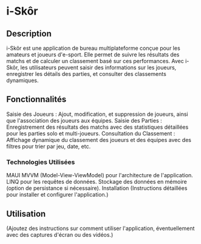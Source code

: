 # i-Skôr
## Description
i-Skôr est une application de bureau multiplateforme conçue pour les amateurs et joueurs d'e-sport. Elle permet de suivre les résultats des matchs et de calculer un classement basé sur ces performances. Avec i-Skôr, les utilisateurs peuvent saisir des informations sur les joueurs, enregistrer les détails des parties, et consulter des classements dynamiques.

## Fonctionnalités
Saisie des Joueurs : Ajout, modification, et suppression de joueurs, ainsi que l'association des joueurs aux équipes.
Saisie des Parties : Enregistrement des résultats des matchs avec des statistiques détaillées pour les parties solo et multi-joueurs.
Consultation du Classement : Affichage dynamique du classement des joueurs et des équipes avec des filtres pour trier par jeu, date, etc.
### Technologies Utilisées
MAUI
MVVM (Model-View-ViewModel) pour l'architecture de l'application.
LINQ pour les requêtes de données.
Stockage des données en mémoire (option de persistance si nécessaire).
Installation
(Instructions détaillées pour installer et configurer l'application.)

## Utilisation
(Ajoutez des instructions sur comment utiliser l'application, éventuellement avec des captures d'écran ou des vidéos.)
